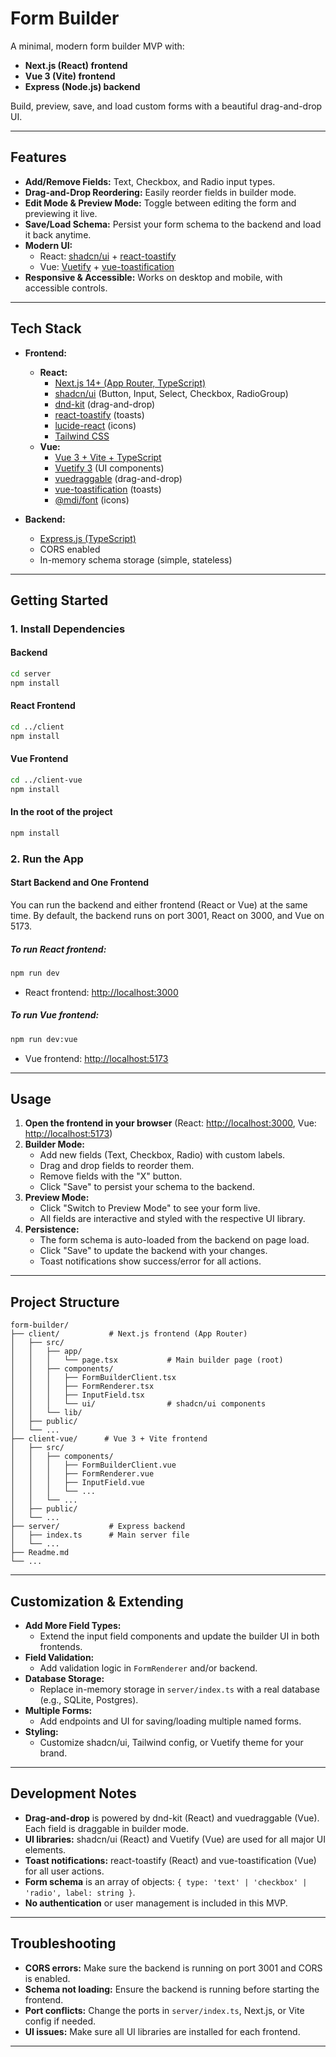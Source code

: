 # Form Builder

A minimal, modern form builder MVP with:
- **Next.js (React) frontend**
- **Vue 3 (Vite) frontend**
- **Express (Node.js) backend**

Build, preview, save, and load custom forms with a beautiful drag-and-drop UI.

---

## Features

- **Add/Remove Fields:** Text, Checkbox, and Radio input types.
- **Drag-and-Drop Reordering:** Easily reorder fields in builder mode.
- **Edit Mode & Preview Mode:** Toggle between editing the form and previewing it live.
- **Save/Load Schema:** Persist your form schema to the backend and load it back anytime.
- **Modern UI:**  
  - React: [shadcn/ui](https://ui.shadcn.com/) + [react-toastify](https://fkhadra.github.io/react-toastify/introduction)  
  - Vue: [Vuetify](https://vuetifyjs.com/) + [vue-toastification](https://vue-toastification.maronato.dev/)
- **Responsive & Accessible:** Works on desktop and mobile, with accessible controls.

---

## Tech Stack

- **Frontend:**
  - **React:**  
    - [Next.js 14+ (App Router, TypeScript)](https://nextjs.org/)
    - [shadcn/ui](https://ui.shadcn.com/) (Button, Input, Select, Checkbox, RadioGroup)
    - [dnd-kit](https://dndkit.com/) (drag-and-drop)
    - [react-toastify](https://fkhadra.github.io/react-toastify/introduction) (toasts)
    - [lucide-react](https://lucide.dev/) (icons)
    - [Tailwind CSS](https://tailwindcss.com/)
  - **Vue:**  
    - [Vue 3 + Vite + TypeScript](https://vuejs.org/)
    - [Vuetify 3](https://vuetifyjs.com/) (UI components)
    - [vuedraggable](https://github.com/SortableJS/vue.draggable.next) (drag-and-drop)
    - [vue-toastification](https://vue-toastification.maronato.dev/) (toasts)
    - [@mdi/font](https://pictogrammers.github.io/@mdi/font/) (icons)

- **Backend:**
  - [Express.js (TypeScript)](https://expressjs.com/)
  - CORS enabled
  - In-memory schema storage (simple, stateless)

---

## Getting Started

### 1. Install Dependencies

#### Backend
```sh
cd server
npm install
```

#### React Frontend
```sh
cd ../client
npm install
```

#### Vue Frontend
```sh
cd ../client-vue
npm install
```

#### In the root of the project
```sh
npm install
```

### 2. Run the App

#### Start Backend and One Frontend
You can run the backend and either frontend (React or Vue) at the same time. By default, the backend runs on port 3001, React on 3000, and Vue on 5173.

##### To run React frontend:
```sh
npm run dev
```
- React frontend: [http://localhost:3000](http://localhost:3000)

##### To run Vue frontend:
```sh
npm run dev:vue
```
- Vue frontend: [http://localhost:5173](http://localhost:5173)

---

## Usage

1. **Open the frontend in your browser** (React: [http://localhost:3000](http://localhost:3000), Vue: [http://localhost:5173](http://localhost:5173))
2. **Builder Mode:**
   - Add new fields (Text, Checkbox, Radio) with custom labels.
   - Drag and drop fields to reorder them.
   - Remove fields with the "X" button.
   - Click "Save" to persist your schema to the backend.
3. **Preview Mode:**
   - Click "Switch to Preview Mode" to see your form live.
   - All fields are interactive and styled with the respective UI library.
4. **Persistence:**
   - The form schema is auto-loaded from the backend on page load.
   - Click "Save" to update the backend with your changes.
   - Toast notifications show success/error for all actions.

---

## Project Structure

```
form-builder/
├── client/           # Next.js frontend (App Router)
│   ├── src/
│   │   ├── app/
│   │   │   └── page.tsx           # Main builder page (root)
│   │   ├── components/
│   │   │   ├── FormBuilderClient.tsx
│   │   │   ├── FormRenderer.tsx
│   │   │   ├── InputField.tsx
│   │   │   └── ui/                # shadcn/ui components
│   │   └── lib/
│   ├── public/
│   └── ...
├── client-vue/      # Vue 3 + Vite frontend
│   ├── src/
│   │   ├── components/
│   │   │   ├── FormBuilderClient.vue
│   │   │   ├── FormRenderer.vue
│   │   │   ├── InputField.vue
│   │   │   └── ...
│   │   └── ...
│   ├── public/
│   └── ...
├── server/           # Express backend
│   ├── index.ts      # Main server file
│   └── ...
├── Readme.md
└── ...
```

---

## Customization & Extending

- **Add More Field Types:**
  - Extend the input field components and update the builder UI in both frontends.
- **Field Validation:**
  - Add validation logic in `FormRenderer` and/or backend.
- **Database Storage:**
  - Replace in-memory storage in `server/index.ts` with a real database (e.g., SQLite, Postgres).
- **Multiple Forms:**
  - Add endpoints and UI for saving/loading multiple named forms.
- **Styling:**
  - Customize shadcn/ui, Tailwind config, or Vuetify theme for your brand.

---

## Development Notes

- **Drag-and-drop** is powered by dnd-kit (React) and vuedraggable (Vue). Each field is draggable in builder mode.
- **UI libraries:** shadcn/ui (React) and Vuetify (Vue) are used for all major UI elements.
- **Toast notifications:** react-toastify (React) and vue-toastification (Vue) for all user actions.
- **Form schema** is an array of objects: `{ type: 'text' | 'checkbox' | 'radio', label: string }`.
- **No authentication** or user management is included in this MVP.

---

## Troubleshooting

- **CORS errors:** Make sure the backend is running on port 3001 and CORS is enabled.
- **Schema not loading:** Ensure the backend is running before starting the frontend.
- **Port conflicts:** Change the ports in `server/index.ts`, Next.js, or Vite config if needed.
- **UI issues:** Make sure all UI libraries are installed for each frontend.

---

